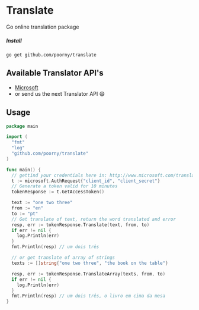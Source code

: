 # Translate
Go online translation package

##### Install
`go get github.com/poorny/translate`

## Available Translator API's
 * [Microsoft](http://www.microsoft.com/translator/getstarted.aspx)
 * or send us the next Translator API :smile:

## Usage

```go
package main

import (
  "fmt"
  "log"
  "github.com/poorny/translate"
)

func main() {
  // gettind your credentials here in: http://www.microsoft.com/translator/getstarted.aspx
  t := microsoft.AuthRequest{"client_id", "client_secret"}
  // Generate a token valid for 10 minutes
  tokenResponse := t.GetAccessToken()

  text := "one two three"
  from := "en"
  to := "pt"
  // Get translate of text, return the word translated and error
  resp, err := tokenResponse.Translate(text, from, to)
  if err != nil {
    log.Println(err)
  }
  fmt.Println(resp) // um dois três

  // or get translate of array of strings
  texts := []string{"one two three", "the book on the table"}

  resp, err := tokenResponse.TranslateArray(texts, from, to)
  if err != nil {
    log.Println(err)
  }
  fmt.Println(resp) // um dois três, o livro em cima da mesa
}

```

